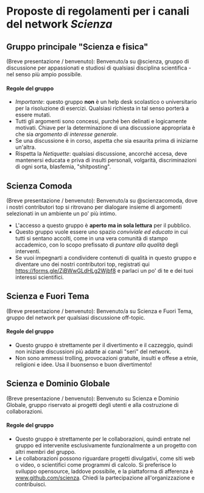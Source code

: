 # Proposte di regolamenti per i canali del network *Scienza*

## Gruppo principale "Scienza e fisica"

(Breve presentazione / benvenuto): Benvenuto/a su @scienza, gruppo di discussione per appassionati e studiosi di qualsiasi disciplina scientifica - nel senso più ampio possibile.

#### Regole del gruppo

- *Importante*: questo gruppo **non** è un help desk scolastico o universitario per la risoluzione di esercizi. Qualsiasi richiesta in tal senso porterà a essere mutati.
- Tutti gli argomenti sono concessi, purché ben delinati e logicamente motivati. Chiave per la determinazione di una discussione appropriata è che sia *argomento di interesse generale*.
- Se una discussione è in corso, aspetta che sia esaurita prima di iniziarne un'altra.
- Rispetta la *Netiquette*: qualsiasi discussione, ancorché accesa, deve mantenersi educata e priva di insulti personali, volgarità, discriminazioni di ogni sorta, blasfemia, "shitposting".

## Scienza Comoda

(Breve presentazione / benvenuto): Benvenuto/a su @scienzacomoda, dove i nostri contributori top si ritrovano per dialogare insieme di argomenti selezionati in un ambiente un po' più intimo.

- L'accesso a questo gruppo è **aperto ma in sola lettura** per il pubblico.
- Questo gruppo vuole essere uno spazio *conviviale ed educato* in cui tutti si sentano accolti, come in una vera comunità di stampo accademico, con lo scopo prefissato di *puntare alla qualità* degli interventi.
- Se vuoi impegnarti a condividere contenuti di qualità in questo gruppo e diventare uno dei nostri contributori top, registrati qui https://forms.gle/ZjBWwGLdHLg2Wjbf8 e parlaci un po' di te e dei tuoi interessi scientifici.

## Scienza e Fuori Tema

(Breve presentazione / benvenuto): Benvenuto/a su Scienza e Fuori Tema, gruppo del network per qualsiasi discussione off-topic.

#### Regole del gruppo
- Questo gruppo è strettamente per il divertimento e il cazzeggio, quindi non iniziare discussioni più adatte ai canali "seri" del network.
- Non sono ammessi trolling, provocazioni gratuite, insulti e offese a etnie, religioni e idee. Usa il buonsenso e buon divertimento!

## Scienza e Dominio Globale

(Breve presentazione / benvenuto): Benvenuto su Scienza e Dominio Globale, gruppo riservato ai progetti degli utenti e alla costruzione di collaborazioni.

#### Regole del gruppo

- Questo gruppo è strettamente per le collaborazioni, quindi entrate nel gruppo ed intervenite esclusivamente funzionalmente a un progetto con altri membri del gruppo.
- Le collaborazioni possono riguardare progetti divulgativi, come siti web o video, o scientifici come programmi di calcolo. Si preferisce lo sviluppo opensource, laddove possibile, e la piattaforma di afferenza è www.github.com/scienza. Chiedi la partecipazione all'organizzazione e contribuisci.
